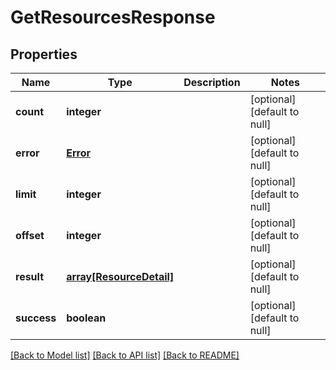 # GetResourcesResponse

## Properties
Name | Type | Description | Notes
------------ | ------------- | ------------- | -------------
**count** | **integer** |  | [optional] [default to null]
**error** | [**Error**](Error.md) |  | [optional] [default to null]
**limit** | **integer** |  | [optional] [default to null]
**offset** | **integer** |  | [optional] [default to null]
**result** | [**array[ResourceDetail]**](ResourceDetail.md) |  | [optional] [default to null]
**success** | **boolean** |  | [optional] [default to null]

[[Back to Model list]](../README.md#documentation-for-models) [[Back to API list]](../README.md#documentation-for-api-endpoints) [[Back to README]](../README.md)


